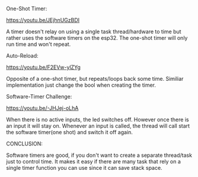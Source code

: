 
One-Shot Timer:

https://youtu.be/JEjhnUGzBDI

A timer doesn't relay on using a single task thread/hardware to time but rather uses the software timers on the esp32. The one-shot timer will only run time and won't repeat.

Auto-Reload:

https://youtu.be/F2EVw-ylZYg

Opposite of a one-shot timer, but repeats/loops back some time. Similiar implementation just change the bool when creating the timer.

Software-Timer Challenge:

https://youtu.be/-JHJej-oLhA

When there is no active inputs, the led switches off. However once there is an input it will stay on. Whenever an input is called, the thread will call start the software timer(one shot) and switch it off again.


CONCLUSION:

Software timers are good, if you don't want to create a separate thread/task just to control time. It makes it easy if there are many task that rely on a single timer function you can use since it can save stack space.
